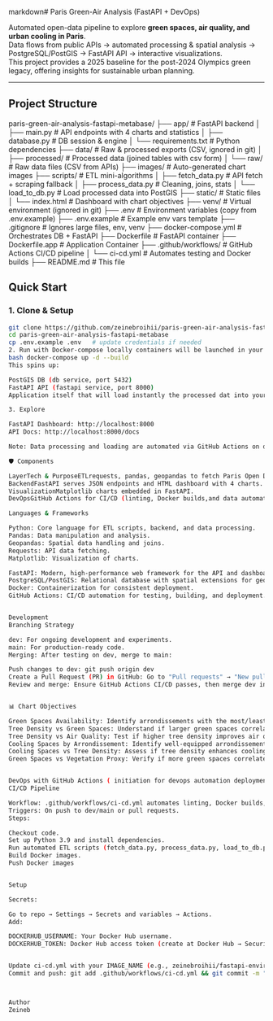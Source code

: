markdown# Paris Green-Air Analysis (FastAPI + DevOps)

Automated open-data pipeline to explore **green spaces, air quality, and urban cooling in Paris**.  
Data flows from public APIs → automated processing & spatial analysis → PostgreSQL/PostGIS → FastAPI API → interactive visualizations.  
This project provides a 2025 baseline for the post-2024 Olympics green legacy, offering insights for sustainable urban planning.

---

## Project Structure
paris-green-air-analysis-fastapi-metabase/
├── app/                   # FastAPI backend
│   ├── main.py            # API endpoints with 4 charts and statistics
│   ├── database.py        # DB session & engine
│   └── requirements.txt   # Python dependencies
├── data/                  # Raw & processed exports (CSV, ignored in git)
│   ├── processed/         # Processed data (joined tables with csv form)
│   └── raw/               # Raw data files (CSV from APIs)
├── images/                # Auto-generated chart images
├── scripts/               # ETL mini-algorithms
│   ├── fetch_data.py      # API fetch + scraping fallback
│   ├── process_data.py    # Cleaning, joins, stats
│   └── load_to_db.py      # Load processed data into PostGIS
├── static/                # Static files
│   └── index.html         # Dashboard with chart objectives
├── venv/                  # Virtual environment (ignored in git)
├── .env                   # Environment variables (copy from .env.example)
├── .env.example           # Example env vars template
├── .gitignore             # Ignores large files, env, venv
├── docker-compose.yml     # Orchestrates DB + FastAPI
├── Dockerfile             # FastAPI container
├── Dockerfile.app         # Application Container
├── .github/workflows/     # GitHub Actions CI/CD pipeline
│   └── ci-cd.yml          # Automates testing and Docker builds
├── README.md              # This file


## Quick Start

### 1. Clone & Setup
```bash
git clone https://github.com/zeinebroihii/paris-green-air-analysis-fastapi-metabase.git
cd paris-green-air-analysis-fastapi-metabase
cp .env.example .env   # update credentials if needed 
2. Run with Docker-compose locally containers will be launched in your Docker-desktop
bash docker-compose up -d --build
This spins up:

PostGIS DB (db service, port 5432)
FastAPI API (fastapi service, port 8000)
Application itself that will load instantly the processed dat into your DB

3. Explore

FastAPI Dashboard: http://localhost:8000
API Docs: http://localhost:8000/docs

Note: Data processing and loading are automated via GitHub Actions on dev and main pushes.

🛡️ Components

LayerTech & PurposeETLrequests, pandas, geopandas to fetch Paris Open Data & process spatially (automated).DatabasePostgreSQL + PostGIS for spatial joins & analytics.
BackendFastAPI serves JSON endpoints and HTML dashboard with 4 charts.
VisualizationMatplotlib charts embedded in FastAPI.
DevOpsGitHub Actions for CI/CD (linting, Docker builds,and data automation).

Languages & Frameworks

Python: Core language for ETL scripts, backend, and data processing.
Pandas: Data manipulation and analysis.
Geopandas: Spatial data handling and joins.
Requests: API data fetching.
Matplotlib: Visualization of charts.

FastAPI: Modern, high-performance web framework for the API and dashboard.
PostgreSQL/PostGIS: Relational database with spatial extensions for geospatial analysis.
Docker: Containerization for consistent deployment.
GitHub Actions: CI/CD automation for testing, building, and deployment.


Development
Branching Strategy

dev: For ongoing development and experiments.
main: For production-ready code.
Merging: After testing on dev, merge to main:

Push changes to dev: git push origin dev
Create a Pull Request (PR) in GitHub: Go to "Pull requests" → "New pull request" → Compare dev with main.
Review and merge: Ensure GitHub Actions CI/CD passes, then merge dev into main.


📊 Chart Objectives

Green Spaces Availability: Identify arrondissements with the most/least green spaces to highlight potential overpopulation or verdure gaps.
Tree Density vs Green Spaces: Understand if larger green spaces correlate with higher tree density, identifying areas needing tree planting.
Tree Density vs Air Quality: Test if higher tree density improves air quality, supporting post-2024 sustainability insights.
Cooling Spaces by Arrondissement: Identify well-equipped arrondissements for cooling during heatwaves, detecting vulnerable areas.
Cooling Spaces vs Tree Density: Assess if tree density enhances cooling space effectiveness, aiding urban cooling strategies.
Green Spaces vs Vegetation Proxy: Verify if more green spaces correlate with higher vegetation coverage for planning purposes.


DevOps with GitHub Actions ( initiation for devops automation deployment displays in later stages.. )
CI/CD Pipeline

Workflow: .github/workflows/ci-cd.yml automates linting, Docker builds, vulnerability scans, and data processing.
Triggers: On push to dev/main or pull requests.
Steps:

Checkout code.
Set up Python 3.9 and install dependencies.
Run automated ETL scripts (fetch_data.py, process_data.py, load_to_db.py).
Build Docker images.
Push Docker images


Setup

Secrets:

Go to repo → Settings → Secrets and variables → Actions.
Add:

DOCKERHUB_USERNAME: Your Docker Hub username.
DOCKERHUB_TOKEN: Docker Hub access token (create at Docker Hub → Security → New Access Token).


Update ci-cd.yml with your IMAGE_NAME (e.g., zeinebroihii/fastapi-environment-app).
Commit and push: git add .github/workflows/ci-cd.yml && git commit -m "Add CI/CD pipeline" && git push origin dev.



Author
Zeineb